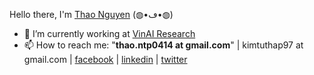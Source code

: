 Hello there, I'm [Thao Nguyen](https://thaoshibe.github.io) (◍•ڡ•◍)

- 🔭 I’m currently working at [VinAI Research](https://www.vinai.io)
- 📫 How to reach me: "**thao.ntp0414 at gmail.com**" | kimtuthap97 at gmail.com | [facebook](https://www.facebook.com/kimtuthap97) | [linkedin](https://www.linkedin.com/in/kimtuthap97/) | [twitter](https://twitter.com/kimtuthap97)
